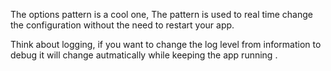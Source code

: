The options pattern is a cool one, The pattern is used to real time change the configuration without the need to restart your app.

Think about logging, if you want to change the log level from information to debug it will change autmatically while keeping the app running
.
